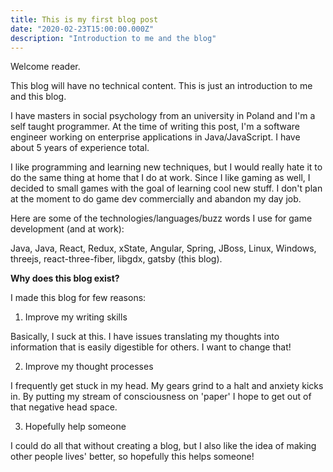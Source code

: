 ```yaml
---
title: This is my first blog post
date: "2020-02-23T15:00:00.000Z"
description: "Introduction to me and the blog"
---
```


Welcome reader.

This blog will have no technical content. This is just an introduction to me and this blog.

I have masters in social psychology from an university in Poland and I'm a self taught programmer.
At the time of writing this post, I'm a software engineer working on enterprise applications in Java/JavaScript.
I have about 5 years of experience total.

I like programming and learning new techniques, but I would really hate it to do the same thing at home that I do at work.
Since I like gaming as well, I decided to small games with the goal of learning cool new stuff. I don't plan at the moment to do
game dev commercially and abandon my day job.

Here are some of the technologies/languages/buzz words I use for game development (and at work):

Java, Java, React, Redux, xState, Angular, Spring, JBoss, Linux, Windows,
threejs, react-three-fiber, libgdx, gatsby (this blog).

<b>Why does this blog exist?</b>

I made this blog for few reasons:

1. Improve my writing skills

Basically, I suck at this. I have issues translating my thoughts into information that is easily digestible for others.
I want to change that!

2. Improve my thought processes

I frequently get stuck in my head. My gears grind to a halt and anxiety kicks in.
By putting my stream of consciousness on 'paper' I hope to get out of that negative head space. 

3. Hopefully help someone

I could do all that without creating a blog,
but I also like the idea of making other people lives' better, so hopefully this helps someone!
